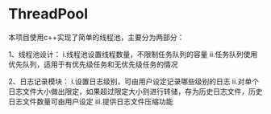 # ThreadPool

本项目使用c++实现了简单的线程池，主要分为两部分：

  1、线程池设计：
      i.线程池设置线程数量，不限制任务队列的容量
      ii.任务队列使用优先队列，适用于有优先级任务和无优先级任务的情况
  
  2、日志记录模块：
      i.设置日志级别，可由用户设定记录哪些级别的日志
      ii.对单个日志文件大小做出限定，如果超过限定大小则进行转储，存为历史日志文件，历史日志文件数量可由用户设定
      iii.提供日志文件压缩功能
